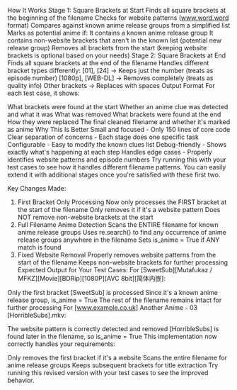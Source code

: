How It Works
Stage 1: Square Brackets at Start
Finds all square brackets at the beginning of the filename
Checks for website patterns (www.word.word format)
Compares against known anime release groups from a simplified list
Marks as potential anime if:
It contains a known anime release group
It contains non-website brackets that aren't in the known list (potential new release group)
Removes all brackets from the start (keeping website brackets is optional based on your needs)
Stage 2: Square Brackets at End
Finds all square brackets at the end of the filename
Handles different bracket types differently:
[01], [24] → Keeps just the number (treats as episode number)
[1080p], [WEB-DL] → Removes completely (treats as quality info)
Other brackets → Replaces with spaces
Output Format
For each test case, it shows:

What brackets were found at the start
Whether an anime clue was detected and what it was
What was removed
What brackets were found at the end
How they were replaced
The final cleaned filename and whether it's marked as anime
Why This Is Better
Small and focused - Only 150 lines of core code
Clear separation of concerns - Each stage does one specific task
Configurable - Easy to modify the known clues list
Debug-friendly - Shows exactly what's happening at each step
Handles edge cases - Properly identifies website patterns and episode numbers
Try running this with your test cases to see how it handles different filename patterns. You can easily extend it with additional stages once you're satisfied with these first two.

Key Changes Made:
1. First Bracket Only Processing
Now only processes the FIRST bracket at the start of the filename
Only removes it if it's a website pattern
Does NOT remove non-website brackets at the start
2. Full Filename Anime Detection
Scans the ENTIRE filename for known anime release groups
Uses re.search() to find any occurrence of anime release groups anywhere in the filename
Sets is_anime = True if ANY match is found
3. Fixed Website Removal
Properly removes website patterns from the start of the filename
Keeps non-website brackets for further processing
Expected Output for Your Test Cases:
For [SweetSub][Mutafukaz / MFKZ][Movie][BDRip][1080P][AVC 8bit][简体内嵌]:

Only the first bracket [SweetSub] is processed
Since it's a known anime release group, is_anime = True
The rest of the filename remains intact for further processing
For [www.example.co.uk] Another Anime - 03 [HorribleSubs].mkv:

The website pattern is correctly detected and removed
[HorribleSubs] is found later in the filename, so is_anime = True
This implementation now correctly handles your requirements:

Only removes the first bracket if it's a website
Scans the entire filename for anime release groups
Keeps subsequent brackets for title extraction
Try running this revised version with your test cases to see the improved behavior.